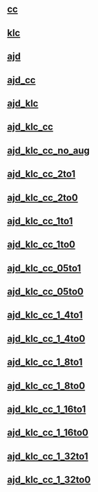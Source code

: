 ## [cc](./cc/README.md)

## [klc](./klc/README.md)

## [ajd](./ajd/README.md)

## [ajd_cc](./ajd_cc/README.md)

## [ajd_klc](./ajd_klc/README.md)

## [ajd_klc_cc](./ajd_klc_cc/README.md)

## [ajd_klc_cc_no_aug](./ajd_klc_cc_no_aug/README.md)

## [ajd_klc_cc_2to1](./ajd_klc_cc_2to1/README.md)

## [ajd_klc_cc_2to0](./ajd_klc_cc_2to0/README.md)

## [ajd_klc_cc_1to1](./ajd_klc_cc_1to1/README.md)

## [ajd_klc_cc_1to0](./ajd_klc_cc_1to0/README.md)

## [ajd_klc_cc_05to1](./ajd_klc_cc_05to1/README.md)

## [ajd_klc_cc_05to0](./ajd_klc_cc_05to0/README.md)

## [ajd_klc_cc_1_4to1](./ajd_klc_cc_1_4to1/README.md)

## [ajd_klc_cc_1_4to0](./ajd_klc_cc_1_4to0/README.md)

## [ajd_klc_cc_1_8to1](./ajd_klc_cc_1_8to1/README.md)

## [ajd_klc_cc_1_8to0](./ajd_klc_cc_1_8to0/README.md)

## [ajd_klc_cc_1_16to1](./ajd_klc_cc_1_16to1/README.md)

## [ajd_klc_cc_1_16to0](./ajd_klc_cc_1_16to0/README.md)

## [ajd_klc_cc_1_32to1](./ajd_klc_cc_1_32to1/README.md)

## [ajd_klc_cc_1_32to0](./ajd_klc_cc_1_32to0/README.md)
